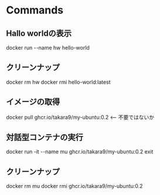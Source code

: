 # Commands

## Hallo worldの表示

docker run --name hw hello-world

## クリーンナップ
docker rm hw
docker rmi hello-world:latest


## イメージの取得
docker pull ghcr.io/takara9/my-ubuntu:0.2 <-- 不要ではないか

## 対話型コンテナの実行
docker run -it --name mu ghcr.io/takara9/my-ubuntu:0.2
exit


## クリーンナップ
docker rm mu
docker rmi ghcr.io/takara9/my-ubuntu:0.2